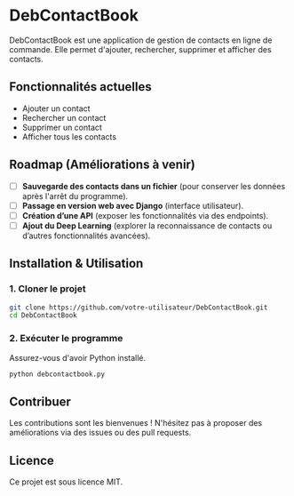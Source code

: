 # DebContactBook

DebContactBook est une application de gestion de contacts en ligne de commande. Elle permet d'ajouter, rechercher, supprimer et afficher des contacts.

## Fonctionnalités actuelles
- Ajouter un contact
- Rechercher un contact
- Supprimer un contact
- Afficher tous les contacts

## Roadmap (Améliorations à venir)
- [ ] **Sauvegarde des contacts dans un fichier** (pour conserver les données après l'arrêt du programme).
- [ ] **Passage en version web avec Django** (interface utilisateur).
- [ ] **Création d’une API** (exposer les fonctionnalités via des endpoints).
- [ ] **Ajout du Deep Learning** (explorer la reconnaissance de contacts ou d’autres fonctionnalités avancées).

## Installation & Utilisation
### 1. Cloner le projet
```bash
git clone https://github.com/votre-utilisateur/DebContactBook.git
cd DebContactBook
```

### 2. Exécuter le programme
Assurez-vous d'avoir Python installé.
```bash
python debcontactbook.py
```

## Contribuer
Les contributions sont les bienvenues ! N'hésitez pas à proposer des améliorations via des issues ou des pull requests.

## Licence
Ce projet est sous licence MIT.

